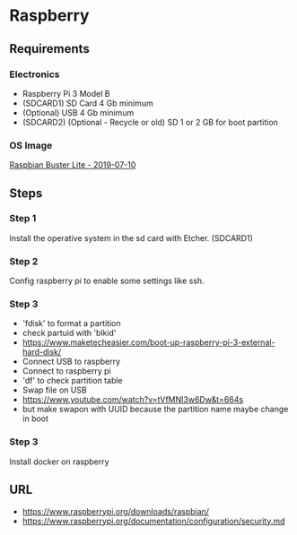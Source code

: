# Raspberry
## Requirements
### Electronics
- Raspberry Pi 3 Model B
- (SDCARD1) SD Card 4 Gb minimum 
- (Optional) USB 4 Gb minimum
- (SDCARD2) (Optional - Recycle or old) SD 1 or 2 GB for boot partition
### OS Image
[Raspbian Buster Lite -  2019-07-10](https://downloads.raspberrypi.org/raspbian_lite_latest)

## Steps
### Step 1
Install the operative system in the sd card with Etcher. (SDCARD1)
### Step 2
Config raspberry pi to enable some settings like ssh.
### Step 3
- 'fdisk' to format a partition
- check partuid with 'blkid'
- https://www.maketecheasier.com/boot-up-raspberry-pi-3-external-hard-disk/
- Connect USB to raspberry
- Connect to raspberry pi
- 'df' to check partition table
- Swap file on USB
- https://www.youtube.com/watch?v=tVfMNI3w6Dw&t=664s
- but make swapon with UUID because the partition name maybe change in boot
### 

### Step 3
Install docker on raspberry


## URL
- https://www.raspberrypi.org/downloads/raspbian/
- https://www.raspberrypi.org/documentation/configuration/security.md

